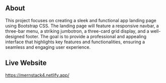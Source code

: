 ## About
This project focuses on creating a sleek and functional app landing page using Bootstrap CSS. The landing page will feature a responsive navbar, a three-bar menu, a striking jumbotron, a three-card grid display, and a well-designed footer. The goal is to provide a professional and appealing interface that highlights key features and functionalities, ensuring a seamless and engaging user experience.

## Live Website
https://mernstack4.netlify.app/

